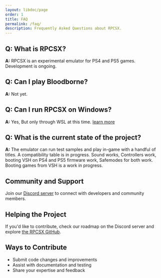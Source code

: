 ```yaml
---
layout: libdoc/page
order: 1
title: FAQ
permalink: /faq/
description: Frequently Asked Questions about RPCSX.
---
```


## Q: What is RPCSX?

**A:** RPCSX is an experimental emulator for PS4 and PS5 games. Development is ongoing.

## Q: Can I play Bloodborne?

**A:** Not yet.

## Q: Can I run RPCSX on Windows?

**A:** Yes, But only through WSL at this time. [learn more](/wiki/installation/#method-2-wsl)

## Q: What is the current state of the project?

**A:** The emulator can run test samples and play in-game with a handful of titles.
A compatibility table is in progress.
Sound works, Controllers work, booting VSH on PS4 and PS5 firmware work, Safemodes for both work.
Booting games from VSH is a work in progress.

## Community and Support

Join our [Discord server](https://discord.com/invite/WEGamDwZnE) to connect with developers and community members.

## Helping the Project

If you'd like to contribute, check our roadmap on the Discord server and explore [the RPCSX GitHub](https://github.com/rpcsx/rpcsx).

## Ways to Contribute

- Submit code changes and improvements
- Assist with documentation and testing
- Share your expertise and feedback
